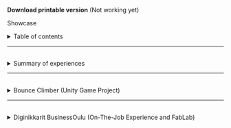 **Download printable version** (Not working yet)
<p id="title">Showcase</p>
<details><summary id="h1">Table of contents</summary>

[**Projects** *(MARKDOWN.md)*](MARKDOWN.md)
</details>
<hr class="dashed">
<br>
<details><summary id="h1">Summary of experiences</summary>
<br>
<details>
    <summary id="h2">Social aspect</summary>

### Teaching as a peer and as a senior

-   #### Diginikkarit (Programming)

    -   In diginikkarit on-the-job experience I have helped my peers with the [MOOC.fi Python Course (link)](markdown.md#moocfi-python-programming-2023) by helping them to an extend depending on their difficulties. If they were at a wall, I guided them more. Usually by writing, drawing and writing pseudo code for them. Big part of what I looked at is thinking if they are handling problems in small enough pieces.
    
-   #### Rocket league *and other games* (Gaming)

    -   In rocket league, I have been acting as a type of guru in a community where I had earned respect as a very talented player and teacher/coach. I have in total over 5000 hours in the game and I have played with top players, including games with pro players. I had learnt to understand and see the game in a more broad manner, in a more meta manner. In example of instead of thinking as one action and figuring how to do best in that, I instead looked at am I in good position in the first place. If your actions feel hard to do and you are proficient player/actor, usually it just means that you are having difficulties with the actions you take because of the situation you find yourself in. To improve in those situations you have to find a way to have better position to make the action less effortful.
</details>
</details>
<hr class="dashed">
<br>
<details><summary id="h1">Bounce Climber (Unity Game Project)</summary>

## [Bounce-Climber (link)](https://github.com/NicknameAlwaystaken/Bounce-Climber)

<img src="img/Ball_Animations.png" alt="Bounce Climber" width="300" heigth="271">

<details><summary id="h3">Blender (self made models)</summary>
Ice Platform with breakable ice (Self made in blender)
<br>
<img src="img/Ice_platform_and_break.png" alt="Ice Platform">
<br>
Grass Platform (Self made in blender)
<br>
<img src="img/Grass_Platform.png" alt="Grass Platform">
</details>

</details>
<hr class="dashed">
<br>
<details><summary id="h1">Diginikkarit BusinessOulu (On-The-Job Experience and FabLab)</summary>
<br>
<details><summary id="h2">Programming</summary>

### Courses

-   #### [MOOC.fi Python Programming 2023 (link)](https://programming-23.mooc.fi/)
    -   In this course I have completed **Introduction to Programming** with 100% points. I started working on it 20.2.2023 and finished exercises by 14.3.2023
    -   I had immediately started next course **Advanced Course in Programming** on the next day 14.3.2023.

-   #### [SQLTrainer MOOC.fi (link)](https://sqltrainer.withmooc.fi/#1)

    -   In this trainer I have completed tasks from 1 to 71. I didn't pursue it further until I might need more practice.
    
-   #### [Elements of Ai (link)](https://www.elementsofai.com/fi)

    -   I signed up for the course and started doing it slowly. Only done first part so far.

</details>
<details>
<br>
<summary id="h2">FabLab</summary>

### 3D-Printers

-    #### [Kanai's cube (link)](https://www.stlfinder.com/model/diablo-3-kanai-s-cube-2Vk35e8E/2603796/)
    <details><summary>Kanai's cube (model found online)</summary><img src="kanaiscube.png" alt="Kanai's cube"></details>
    
### Vinyl Cutter

-   #### Reflective Text to a Fabric Bag
    <details><summary>a Fabric bag with reflective text</summary><img src="fabricbag.png" alt="Fabric bag"></details>
    
### Laser Cutter

-   #### Keychain 2 versions (plywood self made on Inkscape)
    <details><summary>Keychains self made model</summary><img src="keychain.png" alt="Two Keychains"></details>
    
-   #### [Boxes.py (plywood) (link)](https://festi.info/boxes.py/)
    <details><summary>Default cardbox</summary><img src="cardbox.png" alt="Cardbox"></details>
    <details><summary>Default starbox</summary><img src="starbox.png" alt="Starbox"></details>

    
</details>
</details>

